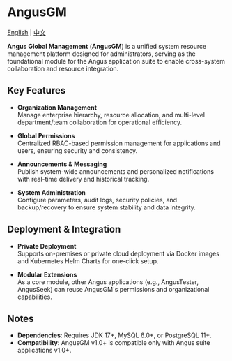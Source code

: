 # AngusGM

[English](README.md) | [中文](README_zh.md)

**Angus Global Management** (**AngusGM**) is a unified system resource management platform designed for administrators, serving as the foundational module for the Angus application suite to enable cross-system collaboration and resource integration.

## Key Features

- **Organization Management**  
  Manage enterprise hierarchy, resource allocation, and multi-level department/team collaboration for operational efficiency.

- **Global Permissions**  
  Centralized RBAC-based permission management for applications and users, ensuring security and consistency.

- **Announcements & Messaging**  
  Publish system-wide announcements and personalized notifications with real-time delivery and historical tracking.

- **System Administration**  
  Configure parameters, audit logs, security policies, and backup/recovery to ensure system stability and data integrity.

## Deployment & Integration

- **Private Deployment**  
  Supports on-premises or private cloud deployment via Docker images and Kubernetes Helm Charts for one-click setup.

- **Modular Extensions**  
  As a core module, other Angus applications (e.g., AngusTester, AngusSeek) can reuse AngusGM's permissions and organizational capabilities.

## Notes

- **Dependencies**: Requires JDK 17+, MySQL 6.0+, or PostgreSQL 11+.
- **Compatibility**: AngusGM v1.0+ is compatible only with Angus suite applications v1.0+.
